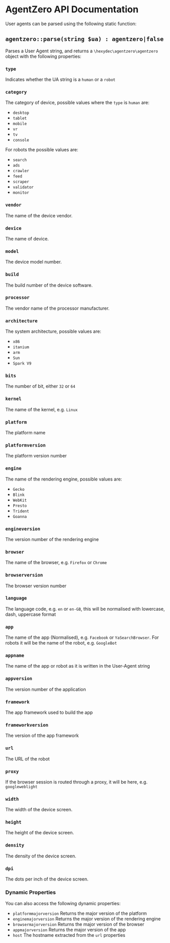 # AgentZero API Documentation

User agents can be parsed using the following static function:

## `agentzero::parse(string $ua) : agentzero|false`

Parses a User Agent string, and returns a `\hexydec\agentzero\agentzero` object with the following properties:

### `type`

Indicates whether the UA string is a `human` or a `robot`

### `category`

The category of device, possible values where the `type` is `human` are:

- `desktop`
- `tablet`
- `mobile`
- `vr`
- `tv`
- `console`

For robots the possible values are:

- `search`
- `ads`
- `crawler`
- `feed`
- `scraper`
- `validator`
- `monitor`

### `vendor`

The name of the device vendor.

### `device`

The name of device.

### `model`

The device model number.

### `build`

The build number of the device software.

### `processor`

The vendor name of the processor manufacturer.

### `architecture`

The system architecture, possible values are:

- `x86`
- `itanium`
- `arm`
- `Sun`
- `Spark V9`

### `bits`

The number of bit, either `32` or `64`

### `kernel`

The name of the kernel, e.g. `Linux`

### `platform`

The platform name

### `platformversion`

The platform version number

### `engine`

The name of the rendering engine, possible values are:

- `Gecko`
- `Blink`
- `WebKit`
- `Presto`
- `Trident`
- `Goanna`

### `engineversion`

The version number of the rendering engine

### `browser`

The name of the browser, e.g. `Firefox` or `Chrome`

### `browserversion`

The browser version number

### `language`

The language code, e.g. `en` or `en-GB`, this will be normalised with lowercase, dash, uppercase format

### `app`

The name of the app (Normalised), e.g. `Facebook` or `YaSearchBrowser`. For robots it will be the name of the robot, e.g. `GoogleBot`

### `appname`

The name of the app or robot as it is written in the User-Agent string

### `appversion`

The version number of the application

### `framework`

The app framework used to build the app

### `frameworkversion`

The version of tthe app framework

### `url`

The URL of the robot

### `proxy`

If the browser session is routed through a proxy, it will be here, e.g. `googleweblight`

### `width`

The width of the device screen.

### `height`

The height of the device screen.

### `density`

The density of the device screen.
### `dpi`

The dots per inch of the device screen.

### Dynamic Properties

You can also access the following dynamic properties:

- `platformmajorversion` Returns the major version of the platform
- `enginemajorversion` Returns the major version of the rendering engine
- `browsermajorversion` Returns the major version of the browser
- `appmajorversion` Returns the major version of the app
- `host` The hostname extracted from the `url` properties